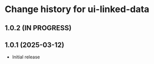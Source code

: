 # Change history for ui-linked-data

## 1.0.2 (IN PROGRESS)

## 1.0.1 (2025-03-12)
- Initial release